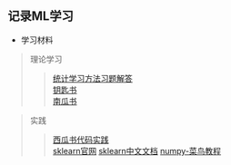 ## 记录ML学习

- 学习材料  
> 理论学习  
> > [统计学习方法习题解答](https://github.com/datawhalechina/statistical-learning-method-solutions-manual/tree/master)  
> > [钥匙书](https://github.com/datawhalechina/key-book/tree/master)  
> > [南瓜书](https://github.com/datawhalechina/pumpkin-book)

> 实践  
> > [西瓜书代码实践](https://github.com/datawhalechina/machine-learning-toy-code)  
> > [sklearn官网](https://scikit-learn.org/stable/index.html)  [sklearn中文文档](https://www.scikitlearn.com.cn/)
> > [numpy-菜鸟教程](https://www.runoob.com/numpy/numpy-tutorial.html)
